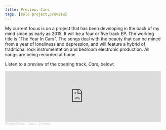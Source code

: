 ```yaml
---
title: Preview: Cars
tags: [solo project,preview]
---
```


My current focus is on a project that has been developing in the back of my mind since as early as 2015. It will be a four or five track EP. The working title is "The Year In Cars". The songs deal with the beauty that can be mined from a year of loneliness and depression, and will feature a hybrid of traditional rock instrumentation and bedroom electronic production. All songs are being recorded at home.

Listen to a preview of the opening track, *Cars*, below:

<iframe width="100%" height="166" scrolling="no" frameborder="no" allow="autoplay" src="https://w.soundcloud.com/player/?url=https%3A//api.soundcloud.com/tracks/1276255222%3Fsecret_token%3Ds-JPjJb5dlFxT&color=%23ff5500&auto_play=false&hide_related=false&show_comments=true&show_user=true&show_reposts=false&show_teaser=true"></iframe><div style="font-size: 10px; color: #cccccc;line-break: anywhere;word-break: normal;overflow: hidden;white-space: nowrap;text-overflow: ellipsis; font-family: Interstate,Lucida Grande,Lucida Sans Unicode,Lucida Sans,Garuda,Verdana,Tahoma,sans-serif;font-weight: 100;"><a href="https://soundcloud.com/user-588111479" title="Phlippie/Music" target="_blank" style="color: #cccccc; text-decoration: none;">Phlippie/Music</a> · <a href="https://soundcloud.com/user-588111479/cars-preview/s-JPjJb5dlFxT" title="Cars — Preview" target="_blank" style="color: #cccccc; text-decoration: none;">Cars — Preview</a></div>